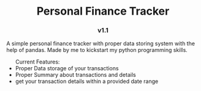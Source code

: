 <h1 align=center>Personal Finance Tracker</h1>
<h3 align=center>v1.1</h3>

<p align=left>A simple personal finance tracker with proper data storing system with the help of pandas. Made by me to kickstart my python programming skills.</p>
<ul>Current Features:
  <li>Proper Data storage of your transactions</li>
  <li>Proper Summary about transactions and details</li>
  <li>get your transaction details within a provided date range</li>
</ul>
